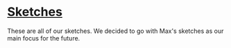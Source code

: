 # [Sketches](Binder1.pdf) 
These are all of our sketches. We decided to go with Max's sketches as our main focus for the future.
